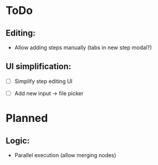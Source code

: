 # ToDo

## Editing:

- Allow adding steps manually (tabs in new step modal?)

## UI simplification:

- [ ] Simplify step editing UI

- [ ] Add new input -> file picker

# Planned

## Logic:

- Parallel execution (allow merging nodes)
